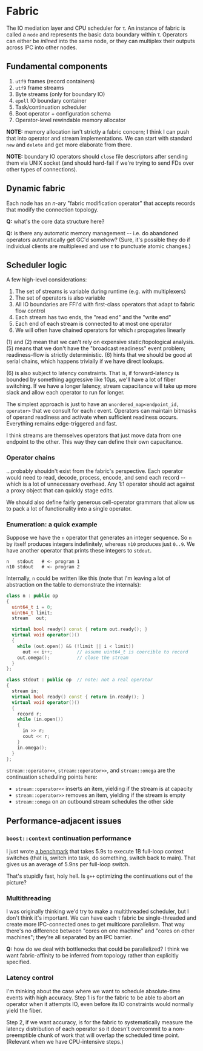 # Fabric
The IO mediation layer and CPU scheduler for τ. An instance of fabric is called a `node` and represents the basic data boundary within τ. Operators can either be _inlined_ into the same node, or they can multiplex their outputs across IPC into other nodes.


## Fundamental components
1. `utf9` frames (record containers)
2. `utf9` frame streams
3. Byte streams (only for boundary IO)
4. `epoll` IO boundary container
5. Task/continuation scheduler
6. Boot operator + configuration schema
7. Operator-level rewindable memory allocator

**NOTE:** memory allocation isn't strictly a fabric concern; I think I can push that into operator and stream implementations. We can start with standard `new` and `delete` and get more elaborate from there.

**NOTE:** boundary IO operators should `close` file descriptors after sending them via UNIX socket (and should hard-fail if we're trying to send FDs over other types of connections).


## Dynamic fabric
Each node has an _n_-ary "fabric modification operator" that accepts records that modify the connection topology.

**Q:** what's the core data structure here?

**Q:** is there any automatic memory management -- i.e. do abandoned operators automatically get GC'd somehow? (Sure, it's possible they do if individual clients are multiplexed and use _τ_ to punctuate atomic changes.)


## Scheduler logic
A few high-level considerations:

1. The set of streams is variable during runtime (e.g. with multiplexers)
2. The set of operators is also variable
3. All IO boundaries are FFI'd with first-class operators that adapt to fabric flow control
4. Each stream has two ends, the "read end" and the "write end"
5. Each end of each stream is connected to at most one operator
6. We will often have chained operators for which _ι_ propagates linearly

(1) and (2) mean that we can't rely on expensive static/topological analysis. (5) means that we don't have the "broadcast readiness" event problem; readiness-flow is strictly deterministic. (6) hints that we should be good at serial chains, which happens trivially if we have direct lookups.

(6) is also subject to latency constraints. That is, if forward-latency is bounded by something aggressive like 10μs, we'll have a lot of fiber switching. If we have a longer latency, stream capacitance will take up more slack and allow each operator to run for longer.

The simplest approach is just to have an `unordered_map<endpoint_id, operator>` that we consult for each _ι_ event. Operators can maintain bitmasks of operand readiness and activate when sufficient readiness occurs. Everything remains edge-triggered and fast.

I think streams are themselves operators that just move data from one endpoint to the other. This way they can define their own capacitance.


### Operator chains
...probably shouldn't exist from the fabric's perspective. Each operator would need to read, decode, process, encode, and send each record -- which is a lot of unnecessary overhead. Any 1:1 operator should act against a proxy object that can quickly stage edits.

We should also define fairly generous cell-operator grammars that allow us to pack a lot of functionality into a single operator.


### Enumeration: a quick example
Suppose we have the `n` operator that generates an integer sequence. So `n` by itself produces integers indefinitely, whereas `n10` produces just `0..9`. We have another operator that prints these integers to `stdout`.

```
n   stdout   # <- program 1
n10 stdout   # <- program 2
```

Internally, `n` could be written like this (note that I'm leaving a lot of abstraction on the table to demonstrate the internals):

```cpp
class n : public op
{
  uint64_t i = 0;
  uint64_t limit;
  stream   out;

  virtual bool ready() const { return out.ready(); }
  virtual void operator()()
  {
    while (out.open() && (!limit || i < limit))
      out << i++;         // assume uint64_t is coercible to record
    out.omega();          // close the stream
  }
};

class stdout : public op  // note: not a real operator
{
  stream in;
  virtual bool ready() const { return in.ready(); }
  virtual void operator()()
  {
    record r;
    while (in.open())
    {
      in >> r;
      cout << r;
    }
    in.omega();
  }
};
```

`stream::operator<<`, `stream::operator>>`, and `stream::omega` are the continuation scheduling points here:

+ `stream::operator<<` inserts an item, yielding if the stream is at capacity
+ `stream::operator>>` removes an item, yielding if the stream is empty
+ `stream::omega` on an outbound stream schedules the other side


## Performance-adjacent issues
### `boost::context` continuation performance
I just wrote [a benchmark](../dev/hackery/continuation-perf.cc) that takes 5.9s to execute 1B full-loop context switches (that is, switch into task, do something, switch back to main). That gives us an average of 5.9ns per full-loop switch.

That's stupidly fast, holy hell. Is `g++` optimizing the continuations out of the picture?


### Multithreading
I was originally thinking we'd try to make a multithreaded scheduler, but I don't think it's important. We can have each τ fabric be single-threaded and create more IPC-connected ones to get multicore parallelism. That way there's no difference between "cores on one machine" and "cores on other machines"; they're all separated by an IPC barrier.

**Q:** how do we deal with bottlenecks that could be parallelized? I think we want fabric-affinity to be inferred from topology rather than explicitly specified.


### Latency control
I'm thinking about the case where we want to schedule absolute-time events with high accuracy. Step 1 is for the fabric to be able to abort an operator when it attempts IO, even before its IO constraints would normally yield the fiber.

Step 2, if we want accuracy, is for the fabric to systematically measure the latency distribution of each operator so it doesn't overcommit to a non-preemptible chunk of work that will overlap the scheduled time point. (Relevant when we have CPU-intensive steps.)
